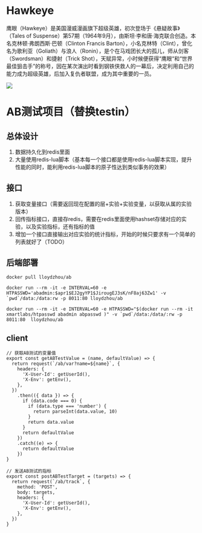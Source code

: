 # Hawkeye

鹰眼（Hawkeye）是美国漫威漫画旗下超级英雄，初次登场于《悬疑故事》（Tales of Suspense）第57期（1964年9月），由斯坦·李和唐·海克联合创造。本名克林顿·弗朗西斯·巴顿（Clinton Francis Barton），小名克林特（Clint），曾化名为歌利亚（Goliath）与浪人（Ronin），是个在马戏团长大的孤儿，师从剑客（Swordsman）和捷射（Trick Shot），天赋异常，小时候便获得“鹰眼“和“世界最佳狙击手”的称号，因在某次演出时看到钢铁侠救人的一幕后，决定利用自己的能力成为超级英雄，后加入复仇者联盟，成为其中重要的一员。

![](https://img1.3lian.com/2015/a1/31/d/190.jpg)

# AB测试项目（替换testin）

## 总体设计
1. 数据持久化到redis里面
3. 大量使用redis-lua脚本（基本每一个接口都是使用redis-lua脚本实现，提升性能的同时，能利用redis-lua脚本的原子性达到类似事务的效果）

## 接口
1. 获取变量接口（需要返回现在配置的层+实验+实验变量，以获取从属的实验版本）
2. 回传指标接口，直接存redis，需要在redis里面使用hashset存储对应的实验，以及实验指标，还有指标的值
3. 增加一个接口直接输出对应实验的统计指标，开始的时候只要求有一个简单的列表就好了（TODO）

## 后端部署
```
docker pull lloydzhou/ab

docker run --rm -it -e INTERVAL=60 -e HTPASSWD='abadmin:$apr1$EJ2gyYP1$JirougEJ3sK/nF8aj63Zw1' -v `pwd`/data:/data:rw -p 8011:80 lloydzhou/ab

docker run --rm -it -e INTERVAL=60 -e HTPASSWD="$(docker run --rm -it xmartlabs/htpasswd abadmin abpasswd )" -v `pwd`/data:/data/:rw -p 8011:80  lloydzhou/ab
```

## client
```
// 获取AB测试的变量值
export const getABTestValue = (name, defaultValue) => {
  return request(`/ab/var?name=${name}`, {
    headers: {
      'X-User-Id': getUserId(),
      'X-Env': getEnv(),
    },
  })
    .then(({ data }) => {
      if (data.code === 0) {
        if (data.type === 'number') {
          return parseInt(data.value, 10)
        }
        return data.value
      }
      return defaultValue
    })
    .catch((e) => {
      return defaultValue
    })
}

// 发送AB测试的指标
export const postABTestTarget = (targets) => {
  return request(`/ab/track`, {
    method: 'POST',
    body: targets,
    headers: {
      'X-User-Id': getUserId(),
      'X-Env': getEnv(),
    },
  })
}

```

